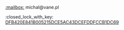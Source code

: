 <p><a href="mailto:michal@vane.pl">:mailbox:</a> michal@vane.pl</p>
<p>:closed_lock_with_key: <a href="https://keys.openpgp.org/vks/v1/by-fingerprint/DFB420E841B005215DCE5AC43DCEFDDFCCB1DC69">DFB420E841B005215DCE5AC43DCEFDDFCCB1DC69</a></p>
